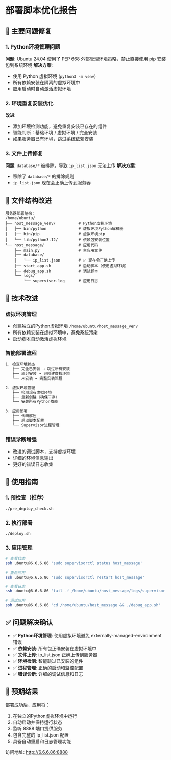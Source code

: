 # 部署脚本优化报告

## 🚨 主要问题修复

### 1. Python环境管理问题
**问题**: Ubuntu 24.04 使用了 PEP 668 外部管理环境策略，禁止直接使用 pip 安装包到系统环境
**解决方案**: 
- 使用 Python 虚拟环境 (`python3 -m venv`) 
- 所有依赖安装在隔离的虚拟环境中
- 应用启动时自动激活虚拟环境

### 2. 环境重复安装优化
**改进**: 
- 添加环境检测功能，避免重复安装已存在的组件
- 智能判断：基础环境 / 虚拟环境 / 完全安装
- 如果服务器已有环境，跳过系统依赖安装

### 3. 文件上传修复
**问题**: `database/*` 被排除，导致 `ip_list.json` 无法上传
**解决方案**: 
- 移除了 `database/*` 的排除规则
- `ip_list.json` 现在会正确上传到服务器

## 📁 文件结构改进

```
服务器部署结构:
/home/ubuntu/
├── host_message_venv/          # Python虚拟环境
│   ├── bin/python              # 虚拟环境Python解释器
│   ├── bin/pip                 # 虚拟环境pip
│   └── lib/python3.12/         # 依赖包安装位置
└── host_message/               # 应用代码
    ├── main.py                 # 主应用文件
    ├── database/
    │   └── ip_list.json        # ✅ 现在会正确上传
    ├── start_app.sh            # 启动脚本（使用虚拟环境）
    ├── debug_app.sh            # 调试脚本
    └── logs/
        └── supervisor.log      # 应用日志
```

## 🔧 技术改进

### 虚拟环境管理
- 创建独立的Python虚拟环境 `/home/ubuntu/host_message_venv`
- 所有依赖安装在虚拟环境中，避免系统污染
- 启动脚本自动激活虚拟环境

### 智能部署流程
```bash
1. 检查环境状态
   ├── 完全已安装 → 跳过所有安装
   ├── 部分安装 → 只创建虚拟环境  
   └── 未安装 → 完整安装流程

2. 虚拟环境管理
   ├── 检测现有虚拟环境
   ├── 重新创建（确保干净）
   └── 安装所有Python依赖

3. 应用部署
   ├── 代码解压
   ├── 启动脚本配置
   └── Supervisor进程管理
```

### 错误诊断增强
- 改进的调试脚本，支持虚拟环境
- 详细的环境信息输出
- 更好的错误日志收集

## 🚀 使用指南

### 1. 预检查（推荐）
```bash
./pre_deploy_check.sh
```

### 2. 执行部署
```bash
./deploy.sh
```

### 3. 应用管理
```bash
# 查看状态
ssh ubuntu@6.6.6.86 'sudo supervisorctl status host_message'

# 重启应用
ssh ubuntu@6.6.6.86 'sudo supervisorctl restart host_message'

# 查看日志
ssh ubuntu@6.6.6.86 'tail -f /home/ubuntu/host_message/logs/supervisor.log'

# 调试应用
ssh ubuntu@6.6.6.86 'cd /home/ubuntu/host_message && ./debug_app.sh'
```

## ✅ 问题解决确认

- ✅ **Python环境管理**: 使用虚拟环境避免 externally-managed-environment 错误
- ✅ **依赖安装**: 所有包正确安装在虚拟环境中
- ✅ **文件上传**: ip_list.json 正确上传到服务器
- ✅ **环境检测**: 智能跳过已安装的组件
- ✅ **进程管理**: 正确的启动和监控配置
- ✅ **错误诊断**: 详细的调试信息和日志

## 🎯 预期结果

部署成功后，应用将：
1. 在独立的Python虚拟环境中运行
2. 自动启动并保持运行状态
3. 监听 8888 端口提供服务
4. 包含完整的 ip_list.json 配置
5. 具备自动重启和日志管理功能

访问地址: http://6.6.6.86:8888
